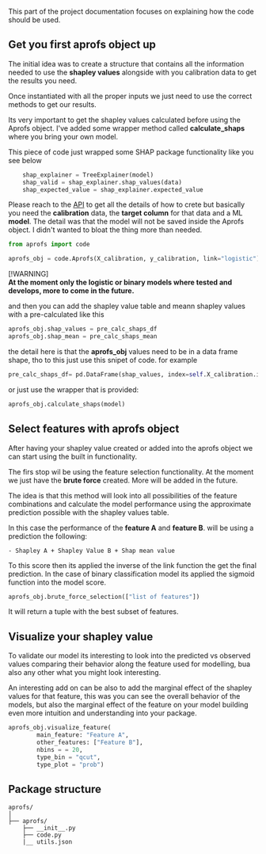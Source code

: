 This part of the project documentation focuses on explaining
how the code should be used.

## Get you first aprofs object up

The initial idea was to create a structure that contains all the information needed to use the **shapley values**
alongside with you calibration data to get the results you need.

Once instantiated with all the proper inputs we just need to use the correct methods to get our results.

Its very important to get the shapley values calculated before using the Aprofs object. I've added some wrapper method called **calculate_shaps** where you bring your own model.

This piece of code just wrapped some SHAP package functionality like you see below

``` py  title="TreeExplainer"
    shap_explainer = TreeExplainer(model)
    shap_valid = shap_explainer.shap_values(data)
    shap_expected_value = shap_explainer.expected_value
```

Please reach to the [API](api.md) to get all the details of how to crete but basically you need the **calibration** data, the **target column** for that data and a ML **model**. The detail was that the model will not be saved inside the Aprofs object. I didn't wanted to bloat the thing more than needed.

```py
from aprofs import code

aprofs_obj = code.Aprofs(X_calibration, y_calibration, link="logistic")
```

[!WARNING]  
**At the moment only the **logistic** or **binary** models where tested and develops, more to come in the future.**

and then you can add the shapley value table and meann shapley values with a pre-calculated like this

``` py
aprofs_obj.shap_values = pre_calc_shaps_df
aprofs_obj.shap_mean = pre_calc_shaps_mean
```

the detail here is that the **aprofs_obj** values need to be in a data frame shape, tho to this just use this snipet of code.
for example
``` py  title="Shap to dataframe"
pre_calc_shaps_df= pd.DataFrame(shap_values, index=self.X_calibration.index, columns=self.X_calibration.columns)
```

or just use the wrapper that is provided:

``` py  title="Shap to dataframe"
aprofs_obj.calculate_shaps(model)
```

## Select features with aprofs object


After having your shapley value created or added into the aprofs object we can start using the built in functionality.

The firs stop wil be using the feature selection functionality. At the moment we just have the **brute force** created.
More will be added in the future.

The idea is that this method will look into all possibilities of the feature combinations and calculate the model performance using the approximate prediction possible with the shapley values table.

In this case the performance of the **feature A** and **feature B**. will be using a prediction the following:

    - Shapley A + Shapley Value B + Shap mean value

To this score then its applied the inverse of the link function the get the final prediction.
In the case of binary classification model its applied the sigmoid function into the model score.

``` py  title="Feature selection"
aprofs_obj.brute_force_selection(["list of features"])
```

It will return a tuple with the best subset of features.


## Visualize your shapley value

To validate our model its interesting to look into the predicted vs observed values comparing their behavior
along the feature used for modelling, bua also any other what you might look interesting.

An interesting add on can be also to add the marginal effect of the shapley values for that feature,
this was you can see the overall behavior of the models, but also the marginal effect of the feature on your model
building even more intuition and understanding into your package.

``` py  title="Feature Visualization"
aprofs_obj.visualize_feature(
        main_feature: "Feature A",
        other_features: ["Feature B"],
        nbins = = 20,
        type_bin = "qcut",
        type_plot = "prob")
```

## Package structure

    aprofs/
    │
    ├── aprofs/
        ├── __init__.py
        ├── code.py
        |__ utils.json
